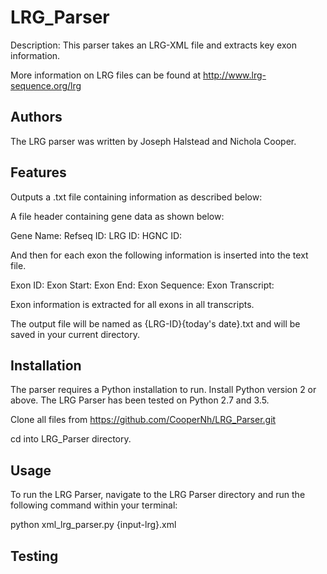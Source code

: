 LRG_Parser
============
Description: This parser takes an LRG-XML file and extracts key exon information.

More information on LRG files can be found at http://www.lrg-sequence.org/lrg

Authors
-------

The LRG parser was written by Joseph Halstead and Nichola Cooper.

Features
--------
Outputs a .txt file containing information as described below:

A file header containing gene data as shown below:

Gene Name:
Refseq ID:
LRG ID:
HGNC ID:

And then for each exon the following information is inserted into the text file.
 
Exon ID:
Exon Start:
Exon End: 
Exon Sequence:
Exon Transcript: 

Exon information is extracted for all exons in all transcripts. 

The output file will be named as {LRG-ID}{today's date}.txt and will be saved in your current directory.

Installation
------------
The parser requires a Python installation to run. Install Python version 2 or above. The LRG Parser has been tested on Python 2.7 and 3.5.

Clone all files from https://github.com/CooperNh/LRG_Parser.git

cd into LRG_Parser directory.


Usage
-----
To run the LRG Parser, navigate to the LRG Parser directory and run the following command within your terminal:

python xml_lrg_parser.py {input-lrg}.xml

Testing
------

